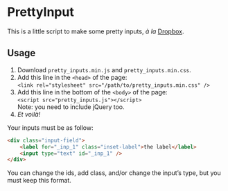 PrettyInput
===========

This is a little script to make some pretty inputs, *à la*
[Dropbox](//www.dropbox.com/login).


Usage
-----

1. Download `pretty_inputs.min.js` and `pretty_inputs.min.css`.
2. Add this line in the `<head>` of the page:   
```<link rel="stylesheet" src="/path/to/pretty_inputs.min.css" />```
3. Add this line in the bottom of the `<body>` of the page:   
```<script src="pretty_inputs.js"></script>```   
Note: you need to include jQuery too.
4. *Et voilà!*

Your inputs must be as follow:

```html
<div class="input-field">
    <label for="_inp_1" class="inset-label">the label</label>
    <input type="text" id="_inp_1" />
</div>
```

You can change the ids, add class, and/or change the input’s type, but you must
keep this format.
